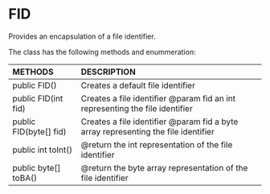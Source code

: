 # FID
Provides an encapsulation of a file identifier.

The class has the following methods and enummeration:

|METHODS                                       |DESCRIPTION                                                                                        |
|:---------------------------------------------|:--------------------------------------------------------------------------------------------------|
|public FID()|Creates a default file identifier|
|public FID(int fid)|Creates a file identifier @param fid an int representing the file identifier|
|public FID(byte[] fid)|Creates a file identifier @param fid a byte array representing the file identifier|
|public int toInt()|@return the int representation of the file identifier|
|public byte[] toBA()|@return the byte array representation of the file identifier|
